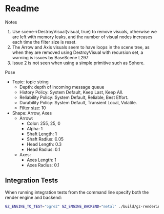 # Readme

Notes

1. Use scene->DestroyVisual(visual, true) to remove visuals, otherwise
   we are left with memory leaks, and the number of visual nodes
   increases each time the filter size is reset.
 2. The Arrow and Axis visuals seem to have loops in the scene tree, as
    when they are removed using DestroyVisual with recursion set,
    a warning is issues by BaseScene L297
 3. Issue 2 is not seen when using a simple primitive such as Sphere.


Pose
- Topic: topic string
  - Depth: depth of incoming message queue
  - History Policy: System Default, Keep Last, Keep All.
  - Reliability Policy: System Default, Reliable, Best Effort.
  - Durability Policy: System Default, Transient Local, Volatile.
  - Filter size: 10
- Shape: Arrow, Axes
  - Arrow:
    - Color: 255, 25, 0
    - Alpha: 1
    - Shaft Length: 1
    - Shaft Radius: 0.05
    - Head Length: 0.3
    - Head Radius: 0.1
  - Axes:
    - Axes Length: 1
    - Axes Radius: 0.1


## Integration Tests

When running integration tests from the command line specify both the 
render engine and backend:

```bash
GZ_ENGINE_TO_TEST="ogre2" GZ_ENGINE_BACKEND="metal" ./build/gz-rendering7/bin/INTEGRATION_scene --gtest_filter="*AddRemove*"
```

